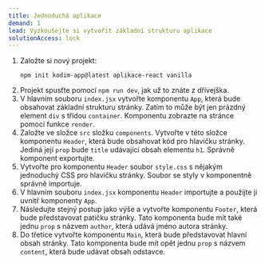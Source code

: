 ```yaml
---
title: Jednoduchá aplikace
demand: 1
lead: Vyzkoušejte si vytvořit základní strukturu aplikace
solutionAccess: lock
---
```


1. Založte si nový projekt:
   ```shell
   npm init kodim-app@latest aplikace-react vanilla
   ```
1. Projekt spusťte pomocí `npm run dev`, jak už to znáte z dřívejška.
1. V hlavním souboru `index.jsx` vytvořte komponentu `App`, která bude obsahovat základní strukturu stránky. Zatím to může být jen prázdný element `div` s třídou `container`. Komponentu zobrazte na stránce pomocí funkce `render`.
1. Založte ve složce `src` složku `components`. Vytvořte v této složce komponentu `Header`, která bude obsahovat kód pro hlavičku stránky. Jediná její `prop` bude `title` udávající obsah elementu `h1`. Správně komponent exportujte.
1. Vytvořte pro komponentu `Header` soubor `style.css` s nějakým jednoduchý CSS pro hlavičku stránky. Soubor se styly v komponentně správně importuje.
1. V hlavním souboru `index.jsx` komponentu `Header` importujte a použijte ji uvnitř komponenty `App`.
1. Následujte stejný postup jako výše a vytvořte komponentu `Footer`, která bude představovat patičku stránky. Tato komponenta bude mít také jednu `prop` s názvem `author`, která udává jméno autora stránky.
1. Do třetice vytvořte komponentu `Main`, která bude představovat hlavní obsah stránky. Tato komponenta bude mít opět jednu `prop` s názvem `content`, která bude udávat obsah odstavce.
